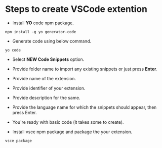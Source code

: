 # Steps to create VSCode extention
- Install **YO** code npm package.
```
npm install -g yo generator-code
```
- Generate code using below command.
```
yo code
```
- Select **NEW Code Snippets** option.
- Provide folder name to import any existing snippets or just press **Enter**.
- Provide name of the extension.
- Provide identifier of your extension.
- Provide description for the same.
- Provide the language name for which the snippets should appear, then press Enter.
- You're ready with basic code (it takes some to create).

- Install vsce npm package and package the your extension.
```
vsce package
```